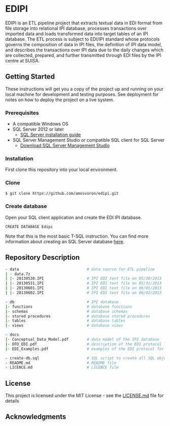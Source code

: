 # EDIPI

EDIPI is an ETL pipeline project that extracts textual data in EDI format from file storage into relational IPI database, processes transactions over imported data and loads transformed data into target tables of an IPI database. The ETL process is subject to EDI/IPI standard whose protocols governs the composition of data in IPI files, the definition of IPI data model, and describes the transactions over IPI data due to the daily changes which are collected, prepared, and further transmitted through EDI files by the IPI centre at SUISA. 

## Getting Started

These instructions will get you a copy of the project up and running on your local machine for development and testing purposes. See deployment for notes on how to deploy the project on a live system.

### Prerequisites

 - A compatible Windows OS
 - SQL Server 2012 or later
     + [SQL Server installation guide](https://docs.microsoft.com/en-us/sql/database-engine/install-windows/install-sql-server?view=sql-server-ver15)
 - SQL Server Management Studio or compatible SQL client for SQL Server
     + [Download SQL Server Management Studio](https://docs.microsoft.com/en-us/sql/ssms/download-sql-server-management-studio-ssms?view=sql-server-ver15)


### Installation

First clone this repository into your local environment.

### Clone
```sh
$ git clone https://github.com/amosvoron/edipi.git
```

### Create database

Open your SQL client application and create the EDI IPI database.

```
CREATE DATABASE Edipi
```

Note that this is the most basic T-SQL instruction. You can find more information about creating an SQL Server database [here](https://docs.microsoft.com/en-us/sql/t-sql/statements/create-database-transact-sql?view=sql-server-ver15).

## Repository Description

```sh
- data                              # data source for ETL pipeline
| - data.7z
| |- 20130530.IPI                   # IPI EDI text file on 05/30/2013
| |- 20130531.IPI                   # IPI EDI text file on 05/31/2013
| |- 20130601.IPI                   # IPI EDI text file on 06/01/2013
| |- 20130602.IPI                   # IPI EDI text file on 06/02/2013

- db                                # IPI database
|- functions                        # database functions 
|- schemas                          # database schemas
|- stored procedures                # database stored procedures
|- tables                           # database tables
|- views                            # database views

- docs
|- Conceptual_Data_Model.pdf        # data model of the IPI database
|- DFD_EDI.pdf                      # description of the EDI protocol for the IPI system
|- EDI_Examples.pdf                 # examples of the EDI protocol for the IPI system

- create-db.sql                     # SQL script to create all SQL objects with default data
- README.md                         # README file
- LICENCE.md                        # LICENCE file
```

## License

This project is licensed under the MIT License - see the [LICENSE.md](LICENSE.md) file for details

## Acknowledgments


